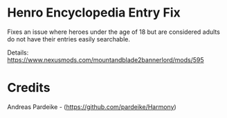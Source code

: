 # Henro Encyclopedia Entry Fix
 Fixes an issue where heroes under the age of 18 but are considered adults do not have their entries easily searchable.

 Details: https://www.nexusmods.com/mountandblade2bannerlord/mods/595
 
# Credits
 Andreas Pardeike - (https://github.com/pardeike/Harmony)
